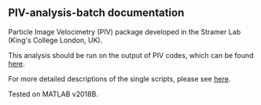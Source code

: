 ## PIV-analysis-batch documentation

Particle Image Velocimetry (PIV) package developed in the Stramer Lab (King's College London, UK).

This analysis should be run on the output of PIV codes, which can be found [here](https://github.com/stemarcotti/PIV).

For more detailed descriptions of the single scripts, please see [here](https://github.com/stemarcotti/PIV-analysis).

Tested on MATLAB v2018B.
